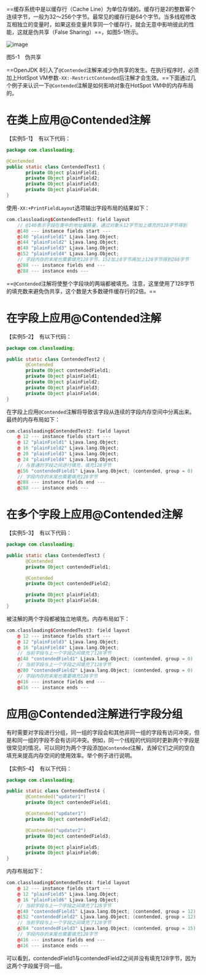 ==缓存系统中是以缓存行（Cache Line）为单位存储的。缓存行是2的整数幂个连续字节，一般为32～256个字节。最常见的缓存行是64个字节。当多线程修改互相独立的变量时，如果这些变量共享同一个缓存行，就会无意中影响彼此的性能，这就是伪共享（False Sharing）==，如图5-1所示。

![image](https://cdn.staticaly.com/gh/YangLuchao/img_host@master/20230524/image.1qiicsq0lojk.jpg)

图5-1　伪共享

==OpenJDK 8引入了`@Contended`注解来减少伪共享的发生。在执行程序时，必须加上HotSpot VM参数`-XX:-RestrictContended`后注解才会生效。==下面通过几个例子来认识一下`@Contended`注解是如何影响对象在HotSpot VM中的内存布局的。

# 在类上应用@Contended注解

【实例5-1】　有以下代码：

```java
package com.classloading;

@Contended
public static class ContendedTest1 {
       private Object plainField1;
       private Object plainField2;
       private Object plainField3;
       private Object plainField4;
}
```

使用`-XX:+PrintFieldLayout`选项输出字段布局的结果如下：

```cpp
com.classloading$ContendedTest1: field layout
    // @140表示字段在类中的地址偏移量，通过对象头12字节加上填充的128字节得到
    @140 --- instance fields start ---
    @140 "plainField1" Ljava.lang.Object;
    @144 "plainField2" Ljava.lang.Object;
    @148 "plainField3" Ljava.lang.Object;
    @152 "plainField4" Ljava.lang.Object;
    // 字段内存的末尾也需要填充128字节，152加上8字节再加上128字节得到288字节
    @288 --- instance fields end ---
    @288 --- instance ends ---
```

==`@Contended`注解将使整个字段块的两端都被填充。注意，这里使用了128字节的填充数来避免伪共享，这个数是大多数硬件缓存行的2倍。==

# 在字段上应用@Contended注解

【实例5-2】　有以下代码：

```java
package com.classloading;

public static class ContendedTest2 {
       @Contended
       private Object contendedField1;
       private Object plainField1;
       private Object plainField2;
       private Object plainField3;
       private Object plainField4;
}
```

在字段上应用`@Contended`注解将导致该字段从连续的字段内存空间中分离出来。最终的内存布局如下：

```cpp
com.classloading$ContendedTest2: field layout
    @ 12 --- instance fields start ---
    @ 12 "plainField1" Ljava.lang.Object;
    @ 16 "plainField2" Ljava.lang.Object;
    @ 20 "plainField3" Ljava.lang.Object;
    @ 24 "plainField4" Ljava.lang.Object;
    // 与普通的字段之间进行填充，填充128字节
    @156 "contendedField1" Ljava.lang.Object; (contended, group = 0)
    // 字段内存的末尾也需要填充128字节
    @288 --- instance fields end ---
    @288 --- instance ends ---
```

# 在多个字段上应用@Contended注解

【实例5-3】　有以下代码：

```java
package com.classloading;

public static class ContendedTest3 {
       @Contended
       private Object contendedField1;

       @Contended
       private Object contendedField2;

       private Object plainField3;
       private Object plainField4;
}
```

被注解的两个字段都被独立地填充。内存布局如下：

```cpp
com.classloading$ContendedTest3: field layout
    @ 12 --- instance fields start ---
    @ 12 "plainField3" Ljava.lang.Object;
    @ 16 "plainField4" Ljava.lang.Object;
    // 当前字段与上一个字段之间填充了128字节
    @148 "contendedField1" Ljava.lang.Object; (contended, group = 0)
    // 当前字段与上一个字段之间填充了128字节
    @280 "contendedField2" Ljava.lang.Object; (contended, group = 0)
    // 字段内存的末尾也需要填充128字节
    @416 --- instance fields end ---
    @416 --- instance ends ---
```

# 应用@Contended注解进行字段分组

有时需要对字段进行分组，同一组的字段会和其他非同一组的字段有访问冲突，但是和同一组的字段不会有访问冲突。例如，同一个线程的代码同时更新两个字段是很常见的情况，可以同时为两个字段添加`@Contended`注解，去掉它们之间的空白填充来提高内存空间的使用效率。举个例子进行说明。

【实例5-4】　有以下代码：

```java
package com.classloading;

public static class ContendedTest4 {
       @Contended("updater1")
       private Object contendedField1;

       @Contended("updater1")
       private Object contendedField2;

       @Contended("updater2")
       private Object contendedField3;

       private Object plainField5;
       private Object plainField6;
}
```

内存布局如下：

```cpp
com.classloading$ContendedTest4: field layout
    @ 12 --- instance fields start ---
    @ 12 "plainField5" Ljava.lang.Object;
    @ 16 "plainField6" Ljava.lang.Object;
    // 当前字段与上一个字段之间填充了128字节
    @148 "contendedField1" Ljava.lang.Object; (contended, group = 12)
    @152 "contendedField2" Ljava.lang.Object; (contended, group = 12)
    // 当前字段与上一个字段之间填充了128字节
    @284 "contendedField3" Ljava.lang.Object; (contended, group = 15)
    // 字段内存的末尾也需要填充128字节
    @416 --- instance fields end ---
    @416 --- instance ends ---
```

可以看到，contendedField1与contendedField2之间并没有填充128字节，因为这两个字段属于同一组。